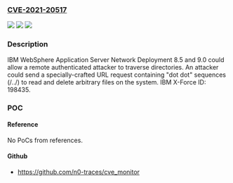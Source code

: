 ### [CVE-2021-20517](https://cve.mitre.org/cgi-bin/cvename.cgi?name=CVE-2021-20517)
![](https://img.shields.io/static/v1?label=Product&message=WebSphere%20Application%20Server%20ND&color=blue)
![](https://img.shields.io/static/v1?label=Version&message=n%2Fa&color=blue)
![](https://img.shields.io/static/v1?label=Vulnerability&message=File%20Manipulation&color=brighgreen)

### Description

IBM WebSphere Application Server Network Deployment 8.5 and 9.0 could allow a remote authenticated attacker to traverse directories. An attacker could send a specially-crafted URL request containing "dot dot" sequences (/../) to read and delete arbitrary files on the system. IBM X-Force ID: 198435.

### POC

#### Reference
No PoCs from references.

#### Github
- https://github.com/n0-traces/cve_monitor

